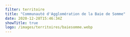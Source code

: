 ```yaml
---
filter: territoire
title: "Communauté d'Agglomération de la Baie de Somme"
date: 2020-12-28T15:46:34Z
showTitle: true
logo: /images/territoires/baiesomme.webp
---
```

